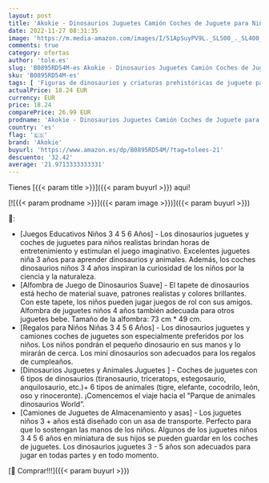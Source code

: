 ```yaml
---
layout: post
title: 'Akokie - Dinosaurios Juguetes Camión Coches de Juguete para Niños con 12 Piezas Animales Dinosaurios Figuras Tapete de Dinosaurio World Juegos Educativos Regalos Navidad Juguetes Niños Niñas 3 4 5 6 Años'
date: 2022-11-27 08:31:35
image: 'https://m.media-amazon.com/images/I/51ApSuyPV9L._SL500_._SL400_.jpg'
comments: true
category: ofertas
author: 'tole.es'
slug: 'B0895RD54M-es Akokie - Dinosaurios Juguetes Camión Coches de Juguete...'
sku: 'B0895RD54M-es'
tags: [ 'Figuras de dinosaurios y criaturas prehistóricas de juguete para niños','Juguetes','Juguetes y juegos','Muñecos y figuras','akokie','navidad','🇪🇸', ]
actualPrice: 18.24 EUR
currency: EUR
price: 18.24
comparePrice: 26.99 EUR
prodname: 'Akokie - Dinosaurios Juguetes Camión Coches de Juguete para Niños con 12 Piezas Animales Dinosaurios Figuras Tapete de Dinosaurio World Juegos Educativos Regalos Navidad Juguetes Niños Niñas 3 4 5 6 Años'
country: 'es'
flag: '🇪🇸'
brand: 'Akokie'
buyurl: 'https://www.amazon.es/dp/B0895RD54M/?tag=tolees-21'
descuento: '32.42'
average: '21.9713333333331'
---
```


Tienes [{{< param title >}}]({{< param buyurl >}}) aqui!

[![{{< param prodname >}}]({{< param image >}})]({{< param buyurl >}})

🔎:

- [Juegos Educativos Niños 3 4 5 6 Años] - Los dinosaurios juguetes y coches de juguetes para niños realistas brindan horas de entretenimiento y estimulan el juego imaginativo. Excelentes juguetes niña 3 años para aprender dinosaurios y animales. Además, los coches dinosaurios niños 3 4 años inspiran la curiosidad de los niños por la ciencia y la naturaleza.
- [Alfombra de Juego de Dinosaurios Suave] - El tapete de dinosaurios está hecho de material suave, patrones realistas y colores brillantes. Con este tapete, los niños pueden jugar juegos de rol con sus amigos. Alfombra de juguetes niños 4 años también adecuada para otros juguetes bebe. Tamaño de la alfombra: 73 cm * 49 cm.
- [Regalos para Niños Niñas 3 4 5 6 Años] - Los dinosaurios juguetes y camiones coches de juguetes son especialmente preferidos por los niños. Los niños pondrán el pequeño dinosaurio en sus manos y lo mirarán de cerca. Los mini dinosaurios son adecuados para los regalos de cumpleaños.
- [Dinosaurios Juguetes y Animales Juguetes ] - Coches de juguetes con 6 tipos de dinosaurios (tiranosaurio, triceratops, estegosaurio, anquilosaurio, etc.)+ 6 tipos de animales (tigre, elefante, cocodrilo, león, oso y rinoceronte). ¡Comencemos el viaje hacia el "Parque de animales dinosaurios World”.
- [Camiones de Juguetes de Almacenamiento y asas] - Los juguetes niños 3 + años está diseñado con un asa de transporte. Perfecto para que lo sostengan las manos de los niños. Algunos de los juguetes niños 3 4 5 6 años en miniatura de sus hijos se pueden guardar en los coches de juguetes. Los dinosaurios juguetes 3 - 5 años son adecuados para jugar en todas partes y en todo momento.

[🛒 Comprar!!!]({{< param buyurl >}})
